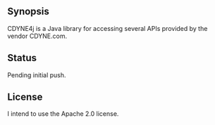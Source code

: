 ## Synopsis

CDYNE4j is a Java library for accessing several APIs provided by the vendor CDYNE.com.

## Status

Pending initial push.

## License

I intend to use the Apache 2.0 license.
